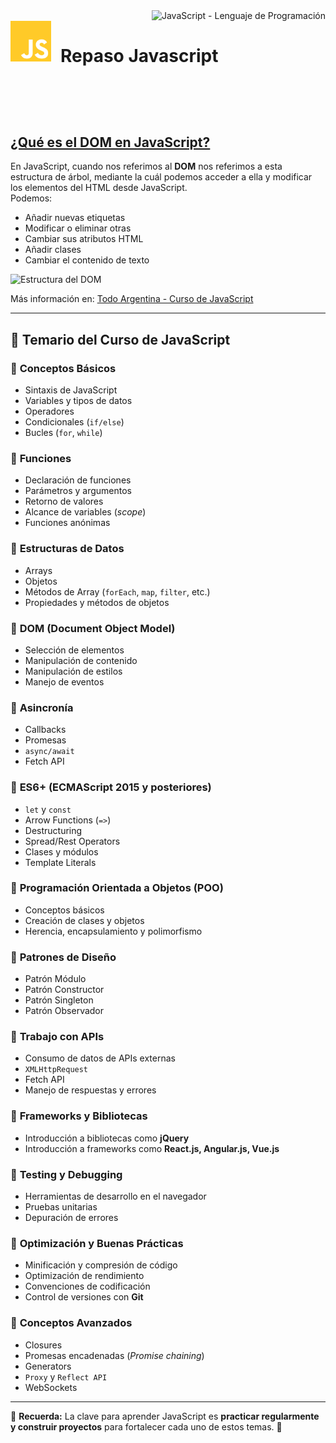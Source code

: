 
<div align="right"> 
    <img src="https://img.shields.io/badge/javascript-lenguaje%20de%20programacion-fff700?style=for-the-badge&logo=javascript&labelColor=080808" 
         alt="JavaScript - Lenguaje de Programación">     
</div>  
<div align="left"> 
     <img src="https://github.com/judali05/JAVASCRIPT/blob/main/javascript_logo.png" 
     style="width: 65px; height: 65px; margin-right: 15px;" align="left">  
</div> 

# Repaso Javascript



<br><br>
---

## [¿Qué es el DOM en JavaScript?](https://lenguajejs.com/javascript/dom/que-es/)

En JavaScript, cuando nos referimos al **DOM** nos referimos a esta estructura de árbol, mediante la cuál podemos acceder a ella y modificar los elementos del HTML desde JavaScript.  
Podemos:  
- Añadir nuevas etiquetas  
- Modificar o eliminar otras  
- Cambiar sus atributos HTML  
- Añadir clases  
- Cambiar el contenido de texto  

![Estructura del DOM](https://github.com/judali05/JAVASCRIPT/assets/129390687/6c094ff8-64c1-4a39-a2af-56c07a2d314e)  

Más información en: [Todo Argentina - Curso de JavaScript](https://www.todo-argentina.net/cursos/javascript/pagina2.php)  

---

## 📌 Temario del Curso de JavaScript

### 🔹 **Conceptos Básicos**
- Sintaxis de JavaScript  
- Variables y tipos de datos  
- Operadores  
- Condicionales (`if/else`)  
- Bucles (`for`, `while`)  

### 🔹 **Funciones**
- Declaración de funciones  
- Parámetros y argumentos  
- Retorno de valores  
- Alcance de variables (*scope*)  
- Funciones anónimas  

### 🔹 **Estructuras de Datos**
- Arrays  
- Objetos  
- Métodos de Array (`forEach`, `map`, `filter`, etc.)  
- Propiedades y métodos de objetos  

### 🔹 **DOM (Document Object Model)**
- Selección de elementos  
- Manipulación de contenido  
- Manipulación de estilos  
- Manejo de eventos  

### 🔹 **Asincronía**
- Callbacks  
- Promesas  
- `async/await`  
- Fetch API  

### 🔹 **ES6+ (ECMAScript 2015 y posteriores)**
- `let` y `const`  
- Arrow Functions (`=>`)  
- Destructuring  
- Spread/Rest Operators  
- Clases y módulos  
- Template Literals  

### 🔹 **Programación Orientada a Objetos (POO)**
- Conceptos básicos  
- Creación de clases y objetos  
- Herencia, encapsulamiento y polimorfismo  

### 🔹 **Patrones de Diseño**
- Patrón Módulo  
- Patrón Constructor  
- Patrón Singleton  
- Patrón Observador  

### 🔹 **Trabajo con APIs**
- Consumo de datos de APIs externas  
- `XMLHttpRequest`  
- Fetch API  
- Manejo de respuestas y errores  

### 🔹 **Frameworks y Bibliotecas**
- Introducción a bibliotecas como **jQuery**  
- Introducción a frameworks como **React.js, Angular.js, Vue.js**  

### 🔹 **Testing y Debugging**
- Herramientas de desarrollo en el navegador  
- Pruebas unitarias  
- Depuración de errores  

### 🔹 **Optimización y Buenas Prácticas**
- Minificación y compresión de código  
- Optimización de rendimiento  
- Convenciones de codificación  
- Control de versiones con **Git**  

### 🔹 **Conceptos Avanzados**
- Closures  
- Promesas encadenadas (*Promise chaining*)  
- Generators  
- `Proxy` y `Reflect API`  
- WebSockets  

---

📌 **Recuerda:** La clave para aprender JavaScript es **practicar regularmente y construir proyectos** para fortalecer cada uno de estos temas. 🚀



